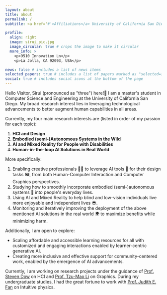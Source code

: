 ```yaml
---
layout: about
title: about
permalink: /
subtitle: <a href='#'>Affiliations</a> University of California San Diego

profile:
  align: right
  image: sirui_pic.jpg
  image_circular: true # crops the image to make it circular
  more_info: >
    <p>9510 Innovation Ln</p>
    <p>La Jolla, CA 92093, USA</p>

news: false # includes a list of news items
selected_papers: true # includes a list of papers marked as "selected={true}"
social: true # includes social icons at the bottom of the page
---
```


Hello Visitor, Sirui (pronounced as "three") here!👋 I am a master's student in Computer Science and Engineering at the University of California San Diego. My broad research interest lies in leveraging technological advancements to better augment human capabilities in all areas.

Currently, my four main research interests are (listed in order of my passion for each topic):

1. **HCI and Design**
2. **Embodied (semi-)Autonomous Systems in the Wild**
3. **AI and Mixed Reality for People with Disabilities**
4. **Human-in-the-loop AI Solutions in Real World**

More specifically:

1. Enabling creative professionals 👨‍🎨 to leverage AI tools 🧠 for their design tasks 🖼️, from both Human-Computer Interaction and Computer Graphics perspectives.
2. Studying how to smoothly incorporate embodied (semi-)autonomous systems 🤖 into people's everyday lives.
3. Using AI and Mixed Reality to help blind and low-vision individuals live more enjoyable and independent lives 😎.
4. Monitoring and iteratively improving the deployment of the above mentioned AI solutions in the real world 🌍 to maximize benefits while minimizing harm.

Additionally, I am open to explore:

- Scaling affordable and accessible learning resources for all with customized and engaging interactions enabled by learner-centric generative AI.
- Creating more inclusive and effective support for community-centered work, enabled by the emergence of AI advancements.

Currently, I am working on research projects under the guidance of [Prof. Steven Dow](https://spdow.ucsd.edu/) on HCI and [Prof. Tzu-Mao Li](https://cseweb.ucsd.edu/~tzli/) on Graphics. During my undergraduate studies, I had the great fortune to work with [Prof. Judith E. Fan](https://profiles.stanford.edu/judith-fan) on Intuitive physics.
